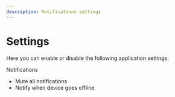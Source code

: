 ```yaml
---
description: Notifications settings
---
```


# Settings

Here you can enable or disable the following application settings:

Notifications

* Mute all notifications
* Notify when device goes offline 

